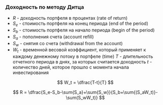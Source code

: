 ### Доходность по методу Дитца
- $R$ - доходность портфеля в процентах (rate of return)
- $S_e$ - стоимость портфеля на конец периода (end of the period)
- $S_b$ - стоимость портфеля на начало периода (begin of the period)
- $S_a$ - пополнения счета (account refill)
- $S_w$ - снятия со счета (withdrawal from the account)
- $W_t$ - временной весовой коэффициент, который применяет к каждому денежному потоку в портфеле (time)
$T$ - длительность отчетного периода в днях, за которых считается доходность
$t$ - количество дней, которое прошло с момента начала инвестирования

$$
W_t = \dfrac{T-t}{T}
$$

$$
R = \dfrac{S_e-S_b-\sum{S_a}+\sum{S_w}}{S_b+\sum{(S_aW_t)}-\sum(S_wW_t)}
$$